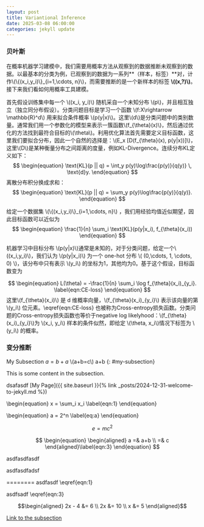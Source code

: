 ```yaml
---
layout: post
title: Variantional Inference
date: 2025-03-08 06:00:00
categories: jekyll update
---
```

### 贝叶斯
在概率机器学习建模中，我们需要用概率方法从观察到的数据推断未观察到的数据。以最基本的分类为例，已观察到的数据为一系列**（样本，标签）**对，计作\\(\\{(x_i,y_i)\\}_{i=1,\cdots, n}\\)，而需要推断的是一个新样本的标签 **\\((x,?)\\)**。接下来我们看如何用概率工具建模。

首先假设训练集中每一个 \\((x_i, y_i)\\) 随机采自一个未知分布 \\(p\\)，并且相互独立（独立同分布假设）。分类问题目标是学习一个函数 \\(f:X\rightarrow \mathbb{R}^d\\) 
用来拟合条件概率 \\(p(y|x)\\)。这里\\(d\\)是分类问题中的类别数量。通常我们用一个参数化的模型来表示一簇函数\\(f_{\theta}(x)\\)，然后通过优化的方法找到最符合目标的\\(\theta\\)。利用优化算法首先需要定义目标函数，这里我们要拟合分布，因此一个自然的选择是：\\(E_x [D(f_{\theta}(x), p(y|x))]\\)，这里\\(D\\)是某种衡量分布之间距离的度量，例如KL-Divergence。连续分布KL定义如下：
$$
\begin{equation}
\text{KL}(p || q) = \int_y p(y)\log\frac{p(y)}{q(y)} \, \text{d}y.
\end{equation}
$$
离散分布积分换成求和：
$$
\begin{equation}
\text{KL}(p || q) = \sum_y p(y)\log\frac{p(y)}{q(y)}.
\end{equation}
$$

给定一个数据集 \\(\\{(x_i,y_i)\\}_{i=1,\cdots, n}\\) ，我们用经验均值近似期望，因此目标函数可以近似为
$$
\begin{equation}
\frac{1}{n} \sum_i \text{KL}(p(y|x_i), f_{\theta}(x_i))  
\end{equation}
$$

机器学习中目标分布 \\(p(y\|x)\\)通常是未知的，对于分类问题，给定一个\\((x_i,y_i)\\)，我们认为 \\(p(y\|x_i)\\) 为一个 one-hot 分布 \\( (0,\cdots, 1, \cdots, 0) \\)，该分布中只有表示 \\(y_i\\) 的坐标为1，其他均为0。基于这个假设，目标函数变为

$$
\begin{equation}
L(\theta) = -\frac{1}{n} \sum_i \log f_{\theta}(x_i)_{y_i}. \label{eqn:CE-loss}
\end{equation}
$$
这里\\(f_{\theta}(x_i)\\) 是 d 维概率向量，\\(f_{\theta}(x_i)_{y_i}\\) 表示该向量的第 \\(y_i\\) 位元素。\eqref{eqn:CE-loss} 也被称为Cross-entropy损失函数。分类问题的Cross-entropy损失函数也等价于negative log likelyhood：\\(f\_{\theta}(x\_i)\_{y_i}\\)为 \\(x_i, y_i\\) 样本的条件似然，即给定 \\(\theta, x_i\\)情况下标签为 \\(y_i\\) 的概率。



### 变分推断
 My Subsection $a=b+a$  \\(a+b=c\\) a+b
 {: #my-subsection}    

This is some content in the subsection.



dsafasdf
[My Page]({{ site.baseurl }}{% link _posts/2024-12-31-welcome-to-jekyll.md %})


\begin{equation}
 x = \sum_i x_i \label{eqn:1}
\end{equation}

 \begin{equation}
  a = 2^n \label{eq:a}
  \end{equation}

$$
e =mc^2 
$$

$$
 \begin{equation}
\begin{aligned}
a =& a+b \\
   =& c 
\end{aligned}\label{eqn:3}
 \end{equation}
$$

asdfasdfasdf


asdfasdfadsf

========
asdfasdf \eqref{eqn:1}


asdfsadf \eqref{eqn:3}



$$\begin{aligned} 2x - 4 &= 6 \\ 2x &= 10 \\ x &= 5 \end{aligned}$$



[Link to the subsection](#my-subsection)
